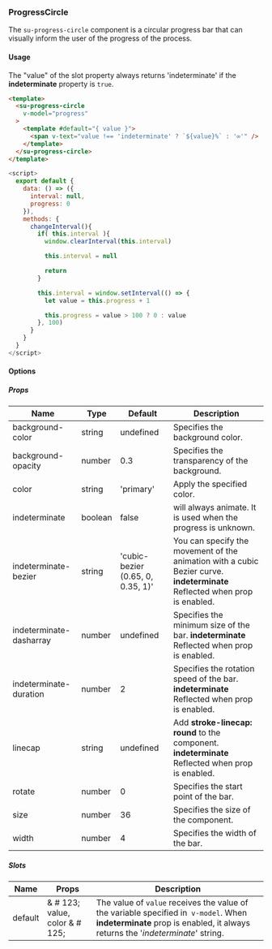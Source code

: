 ### ProgressCircle

The `su-progress-circle` component is a circular progress bar that can visually inform the user of the progress of the process.

<su-divider class = "mb-8" />

#### Usage

The "value" of the slot property always returns 'indeterminate' if the **indeterminate** property is `true`.

```html
<template>
  <su-progress-circle
    v-model="progress"
  >
    <template #default="{ value }">
      <span v-text="value !== 'indeterminate' ? `${value}%` : '∞'" />
    </template>
  </su-progress-circle>
</template>
```

```js
<script>
  export default {
    data: () => ({
      interval: null,
      progress: 0
    }),
    methods: {
      changeInterval(){
        if( this.interval ){
          window.clearInterval(this.interval)

          this.interval = null

          return
        }

        this.interval = window.setInterval(() => {
          let value = this.progress + 1

          this.progress = value > 100 ? 0 : value
        }, 100)
      }
    }
  }
</script>
```

#### Options

<sample class="mb-4" />

##### Props

| Name | Type | Default | Description |
| ---- | ---- | ------- | ----------- |
| background-color | string | undefined | Specifies the background color. |
| background-opacity | number | 0.3 | Specifies the transparency of the background. |
| color | string |'primary' | Apply the specified color. |
| indeterminate | boolean | false | will always animate. It is used when the progress is unknown. |
| indeterminate-bezier | string |'cubic-bezier (0.65, 0, 0.35, 1)' | You can specify the movement of the animation with a cubic Bezier curve. **indeterminate** Reflected when prop is enabled. |
| indeterminate-dasharray | number | undefined | Specifies the minimum size of the bar. **indeterminate** Reflected when prop is enabled. |
| indeterminate-duration | number | 2 | Specifies the rotation speed of the bar. **indeterminate** Reflected when prop is enabled. |
| linecap | string | undefined |Add **stroke-linecap: round** to the component. **indeterminate** Reflected when prop is enabled. |
| rotate | number | 0 | Specifies the start point of the bar. |
| size | number | 36 | Specifies the size of the component. |
| width | number | 4 | Specifies the width of the bar. |

##### Slots

| Name | Props | Description |
| ---- | ----- | ----------- |
| default | & # 123; value, color & # 125; | The value of `value` receives the value of the variable specified in` v-model`. When **indeterminate** prop is enabled, it always returns the '*indeterminate*' string. |